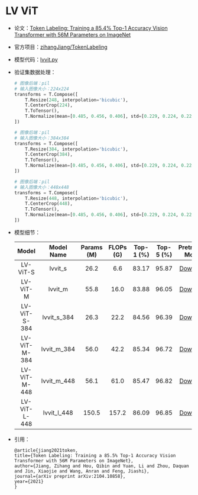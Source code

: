 # LV ViT
* 论文：[Token Labeling: Training a 85.4% Top-1 Accuracy Vision Transformer with 56M Parameters on ImageNet](https://arxiv.org/abs/2104.10858)
* 官方项目：[zihangJiang/TokenLabeling](https://github.com/zihangJiang/TokenLabeling)
* 模型代码：[lvvit.py](../../../ppim/models/lvvit.py)
* 验证集数据处理：

    ```python
    # 图像后端：pil
    # 输入图像大小：224x224
    transforms = T.Compose([
        T.Resize(248, interpolation='bicubic'),
        T.CenterCrop(224),
        T.ToTensor(),
        T.Normalize(mean=[0.485, 0.456, 0.406], std=[0.229, 0.224, 0.225])
    ])

    # 图像后端：pil
    # 输入图像大小：384x384
    transforms = T.Compose([
        T.Resize(384, interpolation='bicubic'),
        T.CenterCrop(384),
        T.ToTensor(),
        T.Normalize(mean=[0.485, 0.456, 0.406], std=[0.229, 0.224, 0.225])
    ])

    # 图像后端：pil
    # 输入图像大小：448x448
    transforms = T.Compose([
        T.Resize(448, interpolation='bicubic'),
        T.CenterCrop(448),
        T.ToTensor(),
        T.Normalize(mean=[0.485, 0.456, 0.406], std=[0.229, 0.224, 0.225])
    ])
    ```

* 模型细节：

    |         Model           |       Model Name        | Params (M) | FLOPs (G) | Top-1 (%) | Top-5 (%) |          Pretrained Model        |
    |:-----------------------:|:-----------------------:|:----------:|:---------:|:---------:|:---------:|:--------------------------------:|
    | LV-ViT-S                |  lvvit_s                | 26.2       |  6.6      | 83.17     |  95.87    | [Download][lvvit_s]              |
    | LV-ViT-M                |  lvvit_m                | 55.8       | 16.0      | 83.88     |  96.05    | [Download][lvvit_m]              |
    | LV-ViT-S-384            |  lvvit_s_384            | 26.3       | 22.2      | 84.56     |  96.39    | [Download][lvvit_s_384]          |
    | LV-ViT-M-384            |  lvvit_m_384            | 56.0       | 42.2      | 85.34     |  96.72    | [Download][lvvit_m_384]          |
    | LV-ViT-M-448            |  lvvit_m_448            | 56.1       | 61.0      | 85.47     |  96.82    | [Download][lvvit_m_448]          |
    | LV-ViT-L-448            |  lvvit_l_448            | 150.5      | 157.2     | 86.09     |  96.85    | [Download][lvvit_l_448]          |


[lvvit_s]:https://bj.bcebos.com/v1/ai-studio-online/bf798145d3094d4ab89f99d87a3f99ad576361f3e05e46f4a622de90ef565e9b?responseContentDisposition=attachment%3B%20filename%3Dlvvit_s_224.pdparams
[lvvit_m]:https://bj.bcebos.com/v1/ai-studio-online/c34bcd65d1c94089ab269ffb8927133a7fab39c6a0c44dca8e1c995155cabcd0?responseContentDisposition=attachment%3B%20filename%3Dlvvit_m_224.pdparams
[lvvit_s_384]:https://bj.bcebos.com/v1/ai-studio-online/aa4fa51138ea41cb9b413db1308ccc01319f896413764a2d9a3b6e6a23da1ade?responseContentDisposition=attachment%3B%20filename%3Dlvvit_s_384.pdparams
[lvvit_m_384]:https://bj.bcebos.com/v1/ai-studio-online/97d6a53daf55477bbf6e386e00d4763157bcbcea295b402ebb3a26725eaeb772?responseContentDisposition=attachment%3B%20filename%3Dlvvit_m_384.pdparams
[lvvit_m_448]:https://bj.bcebos.com/v1/ai-studio-online/b83be46049ac44cfb0821f429e54621020e815f8019944dca81e73a6736b0fdf?responseContentDisposition=attachment%3B%20filename%3Dlvvit_m_448.pdparams
[lvvit_l_448]:https://bj.bcebos.com/v1/ai-studio-online/abd5019da732445eae48ed4eaeff874fc2c00d8d43934ff783d77720b09faef8?responseContentDisposition=attachment%3B%20filename%3Dlvvit_l_448.pdparams


* 引用：

    ```
    @article{jiang2021token,
    title={Token Labeling: Training a 85.5% Top-1 Accuracy Vision Transformer with 56M Parameters on ImageNet},
    author={Jiang, Zihang and Hou, Qibin and Yuan, Li and Zhou, Daquan and Jin, Xiaojie and Wang, Anran and Feng, Jiashi},
    journal={arXiv preprint arXiv:2104.10858},
    year={2021}
    }
    ```
